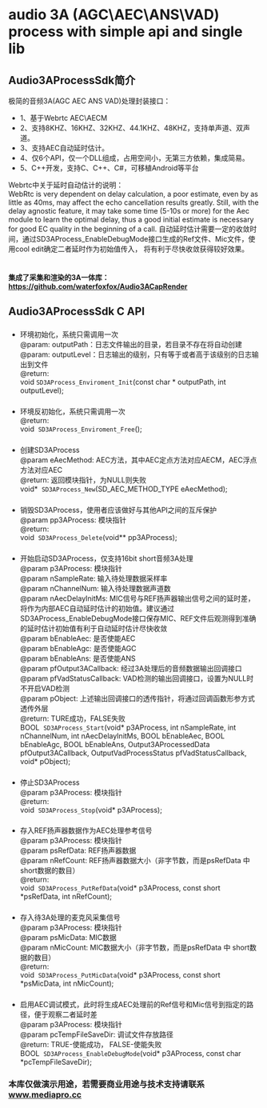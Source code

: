 # audio 3A (AGC\AEC\ANS\VAD) process with simple api and single lib


## Audio3AProcessSdk简介
极简的音频3A(AGC AEC ANS VAD)处理封装接口：

* 1、基于Webrtc AEC\AECM
* 2、支持8KHZ、16KHZ、32KHZ、44.1KHZ、48KHZ，支持单声道、双声道。
* 3、支持AEC自动延时估计。
* 4、仅6个API，仅一个DLL组成，占用空间小，无第三方依赖，集成简易。
* 5、C++开发，支持C、C++、C#，可移植Android等平台

Webrtc中关于延时自动估计的说明：<br>
WebRtc is very dependent on delay calculation, a poor estimate, even by as little as
40ms, may affect the echo cancellation results greatly. Still, with the delay agnostic feature, it may take some time (5-10s or more) for
the Aec module to learn the optimal delay, thus a good initial estimate is necessary for good EC quality in the beginning of a call.
自动延时估计需要一定的收敛时间，通过SD3AProcess_EnableDebugMode接口生成的Ref文件、Mic文件，使用cool edit确定二者延时作为初始值传入，
将有利于尽快收敛获得较好效果。<br><br>

#### 集成了采集和渲染的3A一体库：https://github.com/waterfoxfox/Audio3ACapRender

## Audio3AProcessSdk C API

### 
* 环境初始化，系统只需调用一次<br>
@param: outputPath：日志文件输出的目录，若目录不存在将自动创建<br>
@param: outputLevel：日志输出的级别，只有等于或者高于该级别的日志输出到文件<br>
@return: <br>
void  `SD3AProcess_Enviroment_Init`(const char * outputPath,  int outputLevel);

### 
* 环境反初始化，系统只需调用一次<br>
@return:<br>
void  `SD3AProcess_Enviroment_Free`();

### 
* 创建SD3AProcess<br>
@param eAecMethod: AEC方法，其中AEC定点方法对应AECM，AEC浮点方法对应AEC<br>
@return: 返回模块指针，为NULL则失败<br>
void*  `SD3AProcess_New`(SD_AEC_METHOD_TYPE eAecMethod);

### 
* 销毁SD3AProcess，使用者应该做好与其他API之间的互斥保护<br>
@param pp3AProcess: 模块指针<br>
@return: <br>
void  `SD3AProcess_Delete`(void** pp3AProcess);

### 
* 开始启动SD3AProcess，仅支持16bit short音频3A处理<br>
@param p3AProcess: 模块指针<br>
@param nSampleRate: 输入待处理数据采样率<br>
@param nChannelNum: 输入待处理数据声道数<br>
@param nAecDelayInitMs: MIC信号与REF扬声器输出信号之间的延时差，将作为内部AEC自动延时估计的初始值。建议通过SD3AProcess_EnableDebugMode接口保存MIC、REF文件后观测得到准确的延时估计初始值有利于自动延时估计尽快收敛<br>
@param bEnableAec: 是否使能AEC<br>
@param bEnableAgc: 是否使能AGC<br>
@param bEnableAns: 是否使能ANS<br>
@param pfOutput3ACallback: 经过3A处理后的音频数据输出回调接口<br>
@param pfVadStatusCallback: VAD检测的输出回调接口，设置为NULL时不开启VAD检测<br>
@param pObject: 上述输出回调接口的透传指针，将通过回调函数形参方式透传外层<br>
@return: TURE成功，FALSE失败<br>
BOOL  `SD3AProcess_Start`(void* p3AProcess, int nSampleRate, int nChannelNum, int nAecDelayInitMs, BOOL bEnableAec, BOOL bEnableAgc, BOOL bEnableAns, Output3AProcessedData pfOutput3ACallback, OutputVadProcessStatus pfVadStatusCallback, void* pObject);

### 
* 停止SD3AProcess<br>
@param p3AProcess: 模块指针<br>
@return: <br>
void  `SD3AProcess_Stop`(void* p3AProcess);


### 
* 存入REF扬声器数据作为AEC处理参考信号<br>
@param p3AProcess: 模块指针<br>
@param psRefData: REF扬声器数据<br>
@param nRefCount: REF扬声器数据大小（非字节数，而是psRefData 中 short数据的数目）<br>
@return: <br>
void  `SD3AProcess_PutRefData`(void* p3AProcess, const short *psRefData, int nRefCount);

### 
* 存入待3A处理的麦克风采集信号<br>
@param p3AProcess: 模块指针<br>
@param psMicData: MIC数据<br>
@param nMicCount: MIC数据大小（非字节数，而是psRefData 中 short数据的数目）<br>
@return: <br>
void  `SD3AProcess_PutMicData`(void* p3AProcess, const short *psMicData, int nMicCount);

### 
* 启用AEC调试模式，此时将生成AEC处理前的Ref信号和Mic信号到指定的路径，便于观察二者延时差<br>
@param p3AProcess: 模块指针<br>
@param pcTempFileSaveDir: 调试文件存放路径<br>
@return: TRUE-使能成功， FALSE-使能失败<br>
BOOL  `SD3AProcess_EnableDebugMode`(void* p3AProcess, const char *pcTempFileSaveDir);

### 本库仅做演示用途，若需要商业用途与技术支持请联系 www.mediapro.cc
